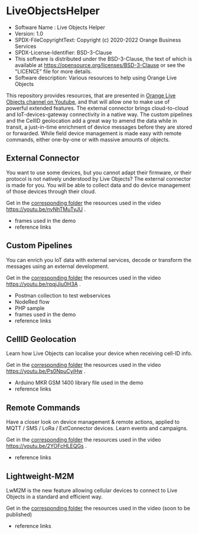 # LiveObjectsHelper

- Software Name : Live Objects Helper
- Version: 1.0
- SPDX-FileCopyrightText: Copyright (c) 2020-2022 Orange Business Services
- SPDX-License-Identifier: BSD-3-Clause
- This software is distributed under the BSD-3-Clause,
the text of which is available at https://opensource.org/licenses/BSD-3-Clause
or see the "LICENCE" file for more details.
- Software description: Various resources to help using Orange Live Objects

This repository provides resources, that are presented in <a href="https://www.youtube.com/channel/UCqiOhIRIpjRvR3Bw0hMLciw" target="_blank">Orange Live Objects channel on Youtube</a>, and that will allow one to make use of powerful extended features. The external connector brings cloud-to-cloud and IoT-devices-gateway connectivity in a native way. The custom pipelines and the CellID geolocation add a great way to amend the data while in transit, a just-in-time enrichment of device messages before they are stored or forwarded. While field device management is made easy with remote commands, either one-by-one or with massive amounts of objects.

## External Connector
You want to use some devices, but you cannot adapt their firmware, or their protocol is not natively understood by Live Objects? The external connector is made for you. You will be able to collect data and do device management of those devices through their cloud.

Get in the [corresponding folder](External%20Connector) the resources used in the video https://youtu.be/nvNhTMuTyJU .

- frames used in the demo
- reference links

## Custom Pipelines
You can enrich you IoT data with external services, decode or transform the messages using an external development.

Get in the [corresponding folder](Custom%20Pipelines) the resources used in the video https://youtu.be/rpqjJiu0H3A .

- Postman collection to test webservices
- NodeRed flow
- PHP sample
- frames used in the demo
- reference links

## CellID Geolocation
Learn how Live Objects can localise your device when receiving cell-ID info.

Get in the [corresponding folder](CellId%20Geoloc) the resources used in the video https://youtu.be/Ps0NpuCyiHw  .

- Arduino MKR GSM 1400 library file used in the demo
- reference links

## Remote Commands
Have a closer look on device management & remote actions, applied to MQTT / SMS / LoRa / ExtConnector devices. Learn events and campaigns.

Get in the [corresponding folder](Remote%20Commands) the resources used in the video https://youtu.be/2YOFcHLEQGs .
- reference links

## Lightweight-M2M
LwM2M is the new feature allowing cellular devices to connect to Live Objects in a standard and efficient way.

Get in the [corresponding folder](LwM2M) the resources used in the video (soon to be published)
- reference links
